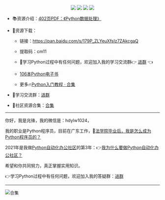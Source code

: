 <div align="center">
    <a href="https://github.com/zhaofeng092/python_auto_office"> <img src="https://badgen.net/badge/Github/%E7%A8%8B%E5%BA%8F%E5%91%98?icon=github&color=red"></a>
    <a href="https://mp.weixin.qq.com/s/xkZSp3606rTPN_JbLT3hSQ"> <img src="https://badgen.net/badge/follow/%E5%85%AC%E4%BC%97%E5%8F%B7?icon=rss&color=green"></a>
    <a href="https://space.bilibili.com/259649365"> <img src="https://badgen.net/badge/pick/B%E7%AB%99?icon=dependabot&color=blue"></a>
    <a href="https://mp.weixin.qq.com/s/wx-JkgOUoJhb-7ZESxl93w"> <img src="https://badgen.net/badge/join/%E4%BA%A4%E6%B5%81%E7%BE%A4?icon=atom&color=yellow"></a>
</div>



- 📚资源介绍：[402页PDF：《Python数据处理》](https://mp.weixin.qq.com/s/gFsOgAUTXa6s9Z3MknOkPA)

- 🚀资源下载：

  - 链接：https://pan.baidu.com/s/179P_ZLYeuXfsIz7ZAkcgaQ
  - 提取码：cm11 
  - 🚸学习Python过程中有任何问题，欢迎加入我的学习交流群👉 [进群](https://mp.weixin.qq.com/s/wx-JkgOUoJhb-7ZESxl93w) 👈
  
  
  
  - [106本Python电子书](https://mp.weixin.qq.com/s/Wa27Or7SaChF5rCw7LLdVg)
  
  - 更多🔥[Python入门教程 · 合集](https://gitee.com/zhaofeng092/python_auto_office/blob/master/%E5%85%B3%E9%94%AE%E8%AF%8D/%E7%BE%A4%E8%81%8A/%E6%9C%80%E6%96%B0%E6%95%99%E7%A8%8B/%E5%85%A5%E9%97%A8.md)



- 🚸学习交流群：[进群](https://mp.weixin.qq.com/s/wx-JkgOUoJhb-7ZESxl93w) 
- 📱社区资源合集：[合集](https://mp.weixin.qq.com/s/s8SM69ioH_UJw_0Ytx8qvg) 



------

你好，我是兆锋，我的微信是：hdylw1024，

我的职业是Python程序员，目前在广东工作，💼[法学院毕业后，我是怎么成为Python程序员的？](https://mp.weixin.qq.com/s/UrJ5PkRWYydaajGetUqFYQ)

2021年是我做[Python自动化办公社区](https://gitee.com/zhaofeng092/python_auto_office/blob/master/%E5%85%B3%E9%94%AE%E8%AF%8D/%E7%BE%A4%E8%81%8A/%E5%85%A8%E7%BD%91%E5%90%8C%E5%90%8D.md)的第3年：👉[我为什么要做Python自动化办公社区？](https://mp.weixin.qq.com/s/TUUX5reeYAcrTZVDh-VSuA)

希望和你共同努力，真正掌握实用知识。

👉学习Python过程中有任何问题，欢迎加入我的答疑群：[进群](https://mp.weixin.qq.com/s/wx-JkgOUoJhb-7ZESxl93w) 

------





![合集](https://img-blog.csdnimg.cn/20210303170458567.jpg?x-oss-process=image/watermark,type_ZmFuZ3poZW5naGVpdGk,shadow_10,text_aHR0cHM6Ly9ibG9nLmNzZG4ubmV0L3dlaXhpbl80MjMyMTUxNw==,size_16,color_FFFFFF,t_70#pic_center)



